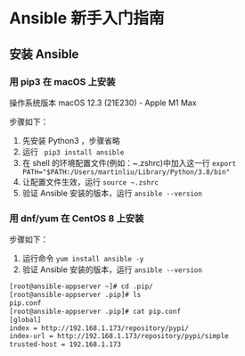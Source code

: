 # Ansible 新手入门指南

## 安装 Ansible

### 用 pip3 在 macOS 上安装

操作系统版本 macOS 12.3 (21E230) - Apple M1 Max

步骤如下：

1. 先安装 Python3 ，步骤省略
2. 运行  ` pip3 install ansible` 
3. 在 shell 的环境配置文件(例如：~.zshrc)中加入这一行 `export PATH="$PATH:/Users/martinliu/Library/Python/3.8/bin"`
4. 让配置文件生效，运行 `source ~.zshrc`
5. 验证 Ansible 安装的版本，运行 `ansible --version`

### 用 dnf/yum 在 CentOS 8 上安装

步骤如下：

1. 运行命令 `yum install ansible -y`
2. 验证 Ansible 安装的版本，运行 `ansible --version`

```sh
[root@ansible-appserver ~]# cd .pip/
[root@ansible-appserver .pip]# ls
pip.conf
[root@ansible-appserver .pip]# cat pip.conf 
[global]
index = http://192.168.1.173/repository/pypi/
index-url = http://192.168.1.173/repository/pypi/simple
trusted-host = 192.168.1.173
```